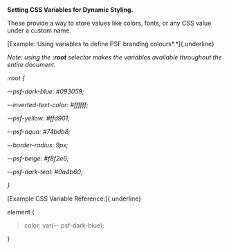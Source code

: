 # 

**Setting CSS Variables for Dynamic Styling.**

These provide a way to store values like colors, fonts, or any CSS value
under a custom name.

[Example: Using variables to define PSF branding colours*.*]{.underline}

*Note: using the **:root** selector makes the variables available
throughout the entire document.*

*:root {*

*\--psf-dark-blue: #093059;*

*\--inverted-text-color: #ffffff;*

*\--psf-yellow: #ffd901;*

*\--psf-aqua: #74bdb8;*

*\--border-radius: 9px;*

*\--psf-beige: #f8f2e6;*

*\--psf-dark-teal: #0a4b60;*

*}*

[Example CSS Variable Reference:]{.underline}

element {

> color: var(\-- psf-dark-blue);

}
